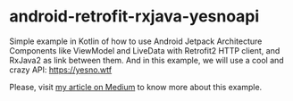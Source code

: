 # android-retrofit-rxjava-yesnoapi
Simple example in Kotlin of how to use Android Jetpack Architecture Components like ViewModel and LiveData with Retrofit2 HTTP client, and RxJava2 as link between them. And in this example, we will use a cool and crazy API:  https://yesno.wtf

Please, visit [my article on Medium](https://medium.com/@alfonso.software/retrofit-and-rxjava-with-livedata-in-kotlin-yes-no-gif-app-example-9d556fe41889) to know more about this example.

